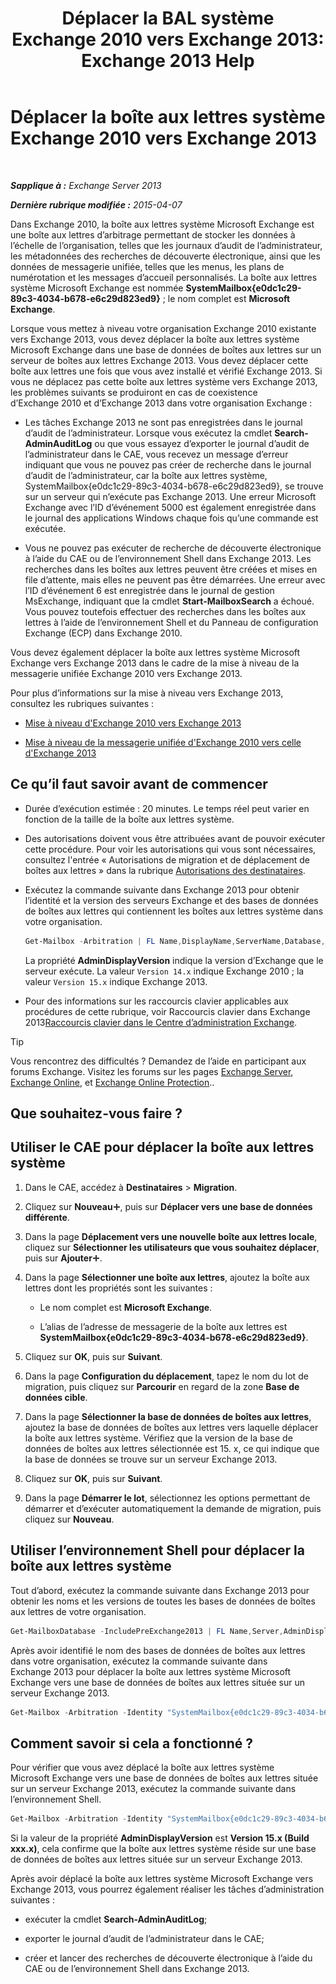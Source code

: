 ﻿---
title: 'Déplacer la BAL système Exchange 2010 vers Exchange 2013: Exchange 2013 Help'
TOCTitle: Déplacer la boîte aux lettres système Exchange 2010 vers Exchange 2013
ms:assetid: a3b03c4e-0bc7-41a2-885c-e9cac37566c8
ms:mtpsurl: https://technet.microsoft.com/fr-fr/library/Dn249849(v=EXCHG.150)
ms:contentKeyID: 54915106
ms.date: 04/24/2018
mtps_version: v=EXCHG.150
ms.translationtype: HT
---

# Déplacer la boîte aux lettres système Exchange 2010 vers Exchange 2013

 

_**Sapplique à :** Exchange Server 2013_

_**Dernière rubrique modifiée :** 2015-04-07_

Dans Exchange 2010, la boîte aux lettres système Microsoft Exchange est une boîte aux lettres d’arbitrage permettant de stocker les données à l’échelle de l’organisation, telles que les journaux d’audit de l’administrateur, les métadonnées des recherches de découverte électronique, ainsi que les données de messagerie unifiée, telles que les menus, les plans de numérotation et les messages d’accueil personnalisés. La boîte aux lettres système Microsoft Exchange est nommée **SystemMailbox{e0dc1c29-89c3-4034-b678-e6c29d823ed9}** ; le nom complet est **Microsoft Exchange**.

Lorsque vous mettez à niveau votre organisation Exchange 2010 existante vers Exchange 2013, vous devez déplacer la boîte aux lettres système Microsoft Exchange dans une base de données de boîtes aux lettres sur un serveur de boîtes aux lettres Exchange 2013. Vous devez déplacer cette boîte aux lettres une fois que vous avez installé et vérifié Exchange 2013. Si vous ne déplacez pas cette boîte aux lettres système vers Exchange 2013, les problèmes suivants se produiront en cas de coexistence d’Exchange 2010 et d’Exchange 2013 dans votre organisation Exchange :

  - Les tâches Exchange 2013 ne sont pas enregistrées dans le journal d’audit de l’administrateur. Lorsque vous exécutez la cmdlet **Search-AdminAuditLog** ou que vous essayez d’exporter le journal d’audit de l’administrateur dans le CAE, vous recevez un message d’erreur indiquant que vous ne pouvez pas créer de recherche dans le journal d’audit de l’administrateur, car la boîte aux lettres système, SystemMailbox{e0dc1c29-89c3-4034-b678-e6c29d823ed9}, se trouve sur un serveur qui n’exécute pas Exchange 2013. Une erreur Microsoft Exchange avec l’ID d’événement 5000 est également enregistrée dans le journal des applications Windows chaque fois qu’une commande est exécutée.

  - Vous ne pouvez pas exécuter de recherche de découverte électronique à l’aide du CAE ou de l’environnement Shell dans Exchange 2013. Les recherches dans les boîtes aux lettres peuvent être créées et mises en file d’attente, mais elles ne peuvent pas être démarrées. Une erreur avec l’ID d’événement 6 est enregistrée dans le journal de gestion MsExchange, indiquant que la cmdlet **Start-MailboxSearch** a échoué. Vous pouvez toutefois effectuer des recherches dans les boîtes aux lettres à l’aide de l’environnement Shell et du Panneau de configuration Exchange (ECP) dans Exchange 2010.

Vous devez également déplacer la boîte aux lettres système Microsoft Exchange vers Exchange 2013 dans le cadre de la mise à niveau de la messagerie unifiée Exchange 2010 vers Exchange 2013.

Pour plus d’informations sur la mise à niveau vers Exchange 2013, consultez les rubriques suivantes :

  - [Mise à niveau d'Exchange 2010 vers Exchange 2013](upgrade-from-exchange-2010-to-exchange-2013-exchange-2013-help.md)

  - [Mise à niveau de la messagerie unifiée d'Exchange 2010 vers celle d'Exchange 2013](upgrade-exchange-2010-um-to-exchange-2013-um-exchange-2013-help.md)

## Ce qu’il faut savoir avant de commencer

  - Durée d’exécution estimée : 20 minutes. Le temps réel peut varier en fonction de la taille de la boîte aux lettres système.

  - Des autorisations doivent vous être attribuées avant de pouvoir exécuter cette procédure. Pour voir les autorisations qui vous sont nécessaires, consultez l'entrée « Autorisations de migration et de déplacement de boîtes aux lettres » dans la rubrique [Autorisations des destinataires](recipients-permissions-exchange-2013-help.md).

  - Exécutez la commande suivante dans Exchange 2013 pour obtenir l’identité et la version des serveurs Exchange et des bases de données de boîtes aux lettres qui contiennent les boîtes aux lettres système dans votre organisation.
    
    ```powershell
    Get-Mailbox -Arbitration | FL Name,DisplayName,ServerName,Database,AdminDisplayVersion
    ```
    
    La propriété **AdminDisplayVersion** indique la version d’Exchange que le serveur exécute. La valeur `Version 14.x` indique Exchange 2010 ; la valeur `Version 15.x` indique Exchange 2013.

  - Pour des informations sur les raccourcis clavier applicables aux procédures de cette rubrique, voir Raccourcis clavier dans Exchange 2013[Raccourcis clavier dans le Centre d’administration Exchange](keyboard-shortcuts-in-the-exchange-admin-center-exchange-online-protection-help.md).

> [!TIP]
> Vous rencontrez des difficultés ? Demandez de l’aide en participant aux forums Exchange. Visitez les forums sur les pages <a href="https://go.microsoft.com/fwlink/p/?linkid=60612">Exchange Server</a>, <a href="https://go.microsoft.com/fwlink/p/?linkid=267542">Exchange Online</a>, et <a href="https://go.microsoft.com/fwlink/p/?linkid=285351">Exchange Online Protection</a>..


## Que souhaitez-vous faire ?

## Utiliser le CAE pour déplacer la boîte aux lettres système

1.  Dans le CAE, accédez à **Destinataires** \> **Migration**.

2.  Cliquez sur **Nouveau**![Icône Ajouter](images/JJ218640.c1e75329-d6d7-4073-a27d-498590bbb558(EXCHG.150).gif "Icône Ajouter"), puis sur **Déplacer vers une base de données différente**.

3.  Dans la page **Déplacement vers une nouvelle boîte aux lettres locale**, cliquez sur **Sélectionner les utilisateurs que vous souhaitez déplacer**, puis sur **Ajouter**![Icône Ajouter](images/JJ218640.c1e75329-d6d7-4073-a27d-498590bbb558(EXCHG.150).gif "Icône Ajouter").

4.  Dans la page **Sélectionner une boîte aux lettres**, ajoutez la boîte aux lettres dont les propriétés sont les suivantes :
    
      - Le nom complet est **Microsoft Exchange**.
    
      - L’alias de l’adresse de messagerie de la boîte aux lettres est **SystemMailbox{e0dc1c29-89c3-4034-b678-e6c29d823ed9}**.

5.  Cliquez sur **OK**, puis sur **Suivant**.

6.  Dans la page **Configuration du déplacement**, tapez le nom du lot de migration, puis cliquez sur **Parcourir** en regard de la zone **Base de données cible**.

7.  Dans la page **Sélectionner la base de données de boîtes aux lettres**, ajoutez la base de données de boîtes aux lettres vers laquelle déplacer la boîte aux lettres système. Vérifiez que la version de la base de données de boîtes aux lettres sélectionnée est 15. x, ce qui indique que la base de données se trouve sur un serveur Exchange 2013.

8.  Cliquez sur **OK**, puis sur **Suivant**.

9.  Dans la page **Démarrer le lot**, sélectionnez les options permettant de démarrer et d’exécuter automatiquement la demande de migration, puis cliquez sur **Nouveau**.

## Utiliser l’environnement Shell pour déplacer la boîte aux lettres système

Tout d’abord, exécutez la commande suivante dans Exchange 2013 pour obtenir les noms et les versions de toutes les bases de données de boîtes aux lettres de votre organisation.

```powershell
Get-MailboxDatabase -IncludePreExchange2013 | FL Name,Server,AdminDisplayVersion
```

Après avoir identifié le nom des bases de données de boîtes aux lettres dans votre organisation, exécutez la commande suivante dans Exchange 2013 pour déplacer la boîte aux lettres système Microsoft Exchange vers une base de données de boîtes aux lettres située sur un serveur Exchange 2013.

```powershell
Get-Mailbox -Arbitration -Identity "SystemMailbox{e0dc1c29-89c3-4034-b678-e6c29d823ed9}" | New-MoveRequest -TargetDatabase <name of Exchange 2013 database>
```

## Comment savoir si cela a fonctionné ?

Pour vérifier que vous avez déplacé la boîte aux lettres système Microsoft Exchange vers une base de données de boîtes aux lettres située sur un serveur Exchange 2013, exécutez la commande suivante dans l’environnement Shell.

```powershell
Get-Mailbox -Arbitration -Identity "SystemMailbox{e0dc1c29-89c3-4034-b678-e6c29d823ed9}" | FL Database,ServerName,AdminDisplayVersion
```

Si la valeur de la propriété **AdminDisplayVersion** est **Version 15.x (Build xxx.x)**, cela confirme que la boîte aux lettres système réside sur une base de données de boîtes aux lettres située sur un serveur Exchange 2013.

Après avoir déplacé la boîte aux lettres système Microsoft Exchange vers Exchange 2013, vous pourrez également réaliser les tâches d’administration suivantes :

  - exécuter la cmdlet **Search-AdminAuditLog**;

  - exporter le journal d’audit de l’administrateur dans le CAE;

  - créer et lancer des recherches de découverte électronique à l’aide du CAE ou de l’environnement Shell dans Exchange 2013.

